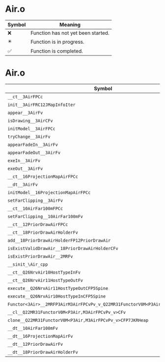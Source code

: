 # Air.o
| Symbol | Meaning 
| ------------- | ------------- 
| :x: | Function has not yet been started. 
| :eight_pointed_black_star: | Function is in progress. 
| :white_check_mark: | Function is completed. 


# Air.o
| Symbol | Decompiled? |
| ------------- | ------------- |
| `__ct__3AirFPCc` | :white_check_mark: |
| `init__3AirFRC12JMapInfoIter` | :white_check_mark: |
| `appear__3AirFv` | :white_check_mark: |
| `isDrawing__3AirCFv` | :white_check_mark: |
| `initModel__3AirFPCc` | :white_check_mark: |
| `tryChange__3AirFv` | :white_check_mark: |
| `appearFadeIn__3AirFv` | :white_check_mark: |
| `appearFadeOut__3AirFv` | :white_check_mark: |
| `exeIn__3AirFv` | :white_check_mark: |
| `exeOut__3AirFv` | :white_check_mark: |
| `__ct__16ProjectionMapAirFPCc` | :white_check_mark: |
| `__dt__3AirFv` | :white_check_mark: |
| `initModel__16ProjectionMapAirFPCc` | :white_check_mark: |
| `setFarClipping__3AirFv` | :white_check_mark: |
| `__ct__10AirFar100mFPCc` | :white_check_mark: |
| `setFarClipping__10AirFar100mFv` | :white_check_mark: |
| `__ct__12PriorDrawAirFPCc` | :white_check_mark: |
| `__ct__18PriorDrawAirHolderFv` | :white_check_mark: |
| `add__18PriorDrawAirHolderFP12PriorDrawAir` | :white_check_mark: |
| `isExistValidDrawAir__18PriorDrawAirHolderCFv` | :white_check_mark: |
| `isExistPriorDrawAir__2MRFv` | :white_check_mark: |
| `__sinit_\Air_cpp` | :white_check_mark: |
| `__ct__Q26NrvAir10HostTypeInFv` | :white_check_mark: |
| `__ct__Q26NrvAir11HostTypeOutFv` | :white_check_mark: |
| `execute__Q26NrvAir11HostTypeOutCFP5Spine` | :white_check_mark: |
| `execute__Q26NrvAir10HostTypeInCFP5Spine` | :white_check_mark: |
| `Functor<3Air>__2MRFP3AirM3AirFPCvPv_v_Q22MR31FunctorV0M<P3Air,M3AirFPCvPv_v>` | :white_check_mark: |
| `__cl__Q22MR31FunctorV0M<P3Air,M3AirFPCvPv_v>CFv` | :white_check_mark: |
| `clone__Q22MR31FunctorV0M<P3Air,M3AirFPCvPv_v>CFP7JKRHeap` | :white_check_mark: |
| `__dt__10AirFar100mFv` | :white_check_mark: |
| `__dt__16ProjectionMapAirFv` | :white_check_mark: |
| `__dt__12PriorDrawAirFv` | :white_check_mark: |
| `__dt__18PriorDrawAirHolderFv` | :white_check_mark: |
